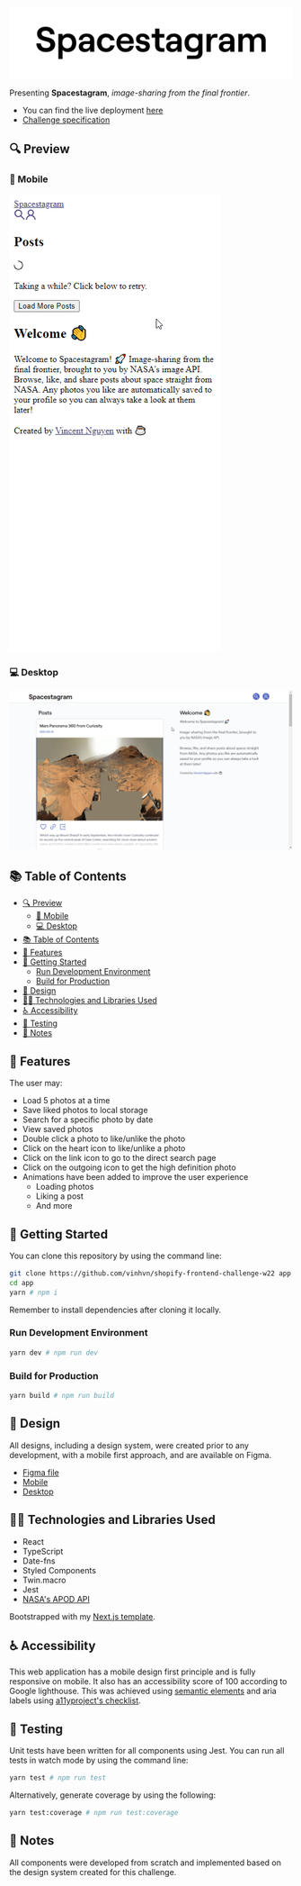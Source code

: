 <div align="text-align:center">
  <img src="./docs/spacestagram-banner.png" width="1024px">
</div>

Presenting **Spacestagram**, *image-sharing from the final frontier*.

- You can find the live deployment [here](https://shopify-frontend-challenge-w22.vercel.app/)
- [Challenge specification](https://docs.google.com/document/d/1QlC6htA5SXEl3YruAOkJWj2-0W3w-n0UOzGuJ1EcktQ/edit)

## 🔍 Preview

### 📱 Mobile

![Mobile Preview](docs/C8zZwF4FBN.gif)

### 💻 Desktop

![Desktop Preview](docs/IPo8OF5Hwe.gif)

## 📚 Table of Contents

- [🔍 Preview](#-preview)
  - [📱 Mobile](#-mobile)
  - [💻 Desktop](#-desktop)
- [📚 Table of Contents](#-table-of-contents)
- [🚀 Features](#-features)
- [🔧 Getting Started](#-getting-started)
  - [Run Development Environment](#run-development-environment)
  - [Build for Production](#build-for-production)
- [🎨 Design](#-design)
- [👩‍💻 Technologies and Libraries Used](#-technologies-and-libraries-used)
- [♿ Accessibility](#-accessibility)
- [🧪 Testing](#-testing)
- [📝 Notes](#-notes)

## 🚀 Features

The user may:

- Load 5 photos at a time
- Save liked photos to local storage
- Search for a specific photo by date
- View saved photos
- Double click a photo to like/unlike the photo
- Click on the heart icon to like/unlike a photo
- Click on the link icon to go to the direct search page
- Click on the outgoing icon to get the high definition photo
- Animations have been added to improve the user experience
  - Loading photos
  - Liking a post
  - And more

## 🔧 Getting Started

You can clone this repository by using the command line:

```bash
git clone https://github.com/vinhvn/shopify-frontend-challenge-w22 app
cd app
yarn # npm i
```

Remember to install dependencies after cloning it locally.

### Run Development Environment

```bash
yarn dev # npm run dev
```

### Build for Production

```bash
yarn build # npm run build
```

## 🎨 Design

All designs, including a design system, were created prior to any development, with a mobile first approach, and are available on Figma.

- [Figma file](https://www.figma.com/file/VRQiOIdvgQdqHjx20rhRhE/Spacestagram?node-id=0%3A1)
- [Mobile](https://www.figma.com/file/VRQiOIdvgQdqHjx20rhRhE/Spacestagram?node-id=2%3A16)
- [Desktop](https://www.figma.com/file/VRQiOIdvgQdqHjx20rhRhE/Spacestagram?node-id=2%3A15)

## 👩‍💻 Technologies and Libraries Used

- React
- TypeScript
- Date-fns
- Styled Components
- Twin.macro
- Jest
- [NASA's APOD API](https://github.com/nasa/apod-api)

Bootstrapped with my [Next.js template](https://github.com/vinhvn/next-typescript-twin-styled-eslint-starter).

## ♿ Accessibility

This web application has a mobile design first principle and is fully responsive on mobile. It also has an accessibility score of 100 according to Google lighthouse. This was achieved using [semantic elements](https://developer.mozilla.org/en-US/docs/Glossary/Semantics) and aria labels using [a11yproject's checklist](https://www.a11yproject.com/checklist/).

## 🧪 Testing

Unit tests have been written for all components using Jest. You can run all tests in watch mode by using the command line:

```bash
yarn test # npm run test
```

Alternatively, generate coverage by using the following:

```bash
yarn test:coverage # npm run test:coverage
```

## 📝 Notes

All components were developed from scratch and implemented based on the design system created for this challenge.
